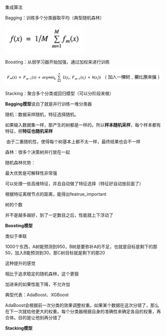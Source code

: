  集成算法

Bagging：训练多个分类器取平均（典型随机森林）

![image-20250617202940317](assets/image-20250617202940317.png)

Boosting：从弱学习器开始加强，通过加权来进行训练

![image-20250617203023553](assets/image-20250617203023553.png)

Stacking：聚合多个分类或回归模型（可以分阶段来做）



**Bagging模型**说白了就是并行训练一堆分类器

随机：数据采样随机，特征选择随机。

​	如果输入数据集一样，那产生的树都是一样的。所以**样本随机采样**，每个样本都有特征，把**特征也随机采样**

​	由于二重随机性，使得每个树基本上都不太一样，最终结果也会不一样

森林：很多个决策树并行放在一起



随机森林优势：

最大优势是可解释性非常强

可以处理一些高维特征，并且自动做了特征选择（特征好自动放前面了）

根据特征离根节点的距离，能得出featrue_important



树的个数

并不是越多越好，到了一定数目之后，性能就上下浮动了



**Boosting模型**

类似于串联

1000个东西，A树能预测到950，B树是要弥补A的不足，也就是目标是剩下的那50，加入B能预测到30，那C树目标就是剩下的那20

这种提升的感觉

相比于追求稳定的随机森林，这个更狠

加进来的如果性能下降，不允许加



典型代表：AdaBoost、XGBoost

AdaBoost会根据前一次分类的效果调整权重。如果某个数据在这次分错了，那么在下一次就给他更大的权重。每个分类器根据自身的准确性来确定各自的权重，再合体。目的是让他别再分错了



**Stacking模型**

